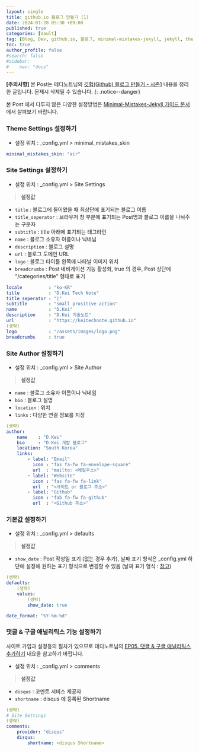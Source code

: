 ```yaml
---
layout: single
title: github.io 블로그 만들기 (1)
date: 2024-01-28 05:30 +09:00
published: true
categories: [Vault]
tag: [Blog, Dev, github.io, 블로그, minimal-mistakes-jekyll, jekyll, theme]
toc: true
author_profile: false
#search: false
#sidebar:
#    nav: "docs"
---
```


**[주의사항]** 
본 Post는 테디노트님의 [깃헙(Github) 블로그 만들기 - 시즌1](https://youtube.com/playlist?list=PLIMb_GuNnFwfQBZQwD-vCZENL5YLDZekr&si=FeUE2MrsigUqlWuN) 내용을 정리한 글입니다. 문제시 삭제될 수 있습니다.
{: .notice--danger}

본 Post 에서 다루지 않은 다양한 설정방법은 [Minimal-Mistakes-Jekyll 가이드 문서](https://mmistakes.github.io/minimal-mistakes/docs/configuration/) 에서 살펴보기 바랍니다. 


### Theme Settings 설정하기

- 설정 위치 : _config.yml > minimal_mistakes_skin

```yml
minimal_mistakes_skin: "air"  
```

### Site Settings 설정하기

- 설정 위치 : _config.yml > Site Settings

> **설정값**
- `title` : 블로그에 들어왔을 때 최상단에 표기되는 블로그 이름
- `title_seperator` : 브라우저 창 부분에 표기되는 Post명과 블로그 이름을 나눠주는 구분자
- `subtitle` : title 아래에 표기되는 태그라인
- `name` : 블로그 소유자 이름이나 닉네님
- `description` : 블로그 설명
- `url` : 블로그 도메인 URL
- `logo` : 블로그 타이틀 왼쪽에 나타날 이미지 위치
- `breadcrumbs` : Post 네비게이션 기능 활성화, true 의 경우, Post 상단에 "/categories/title" 형태로 표기

```yml
locale          : "ko-KR"
title           : "D.Kei Tech Note"
title_seperator : "|"
subtitle        : "small prositive action"
name            : "D.Kei"
description     : "D.Kei 기술노트"
url             : "https://keitechnote.github.io"
(생략)
logo            : "/assets/images/logo.png"
breadcrumbs     : true
```

### Site Author 설정하기

- 설정 위치 : _config.yml > Site Author

> **설정값**
- `name` : 블로그 소유자 이름이나 닉네임
- `bio`  : 블로그 설명
- `location` : 위치
- `links` : 다양한 연결 정보를 지정

```yml
(생략)
author:
    name    : "D.Kei"
    bio     : "D.Kei 개발 블로그"
    location: "South Korea"
    links:
        - label: "Email"
          icon : "fas fa-fw fa-envelope-square"
          url  : "mailto: <메일주소>"
        - label: "Website"
          icon : "fas fa-fw fa-link"
          url  : "<사이트 or 블로그 주소>"
        - label: "Github"
          icon : "fab fa-fw fa-github"
          url  : "<Github 주소>"
```

### 기본값 설정하기

- 설정 위치 : _config.yml > defaults

> **설정값**
- `show_date` : Post 작성일 표기 (없는 경우 추가), 날짜 표기 형식은 _config.yml 하단에 설정해 원하는 표기 형식으로 변경할 수 있음 (날짜 표기 형식 : [참고](https://www.shortcutfoo.com/app/dojos/ruby-date-format-strftime/cheatsheet))

```yml
(생략)
defaults:
    (생략)
    values:
        (생략)
        show_date: true

date_format: "%Y-%m-%d"
```

### 댓글 & 구글 애널리틱스 기능 설정하기

사이트 가입과 설정등의 절차가 있으므로 테디노트님의 [EP05. 댓글 & 구글 애널리틱스 추가하기](https://youtu.be/anXaW9xhgcU?si=oxzrfTsX3b-bptDT) 내요을 참고하기 바랍니다.

- 설정 위치 : _config.yml > comments 

> **설정값**
- `disqus` : 코멘트 서비스 제공자
- `shortname` : disqus 에 등록된 Shortname

```yml
(생략)
# Site Settings
(생략)
comments:
    provider: "disqus"
    disqus:
        shortname: <disqus Shortname>
```
